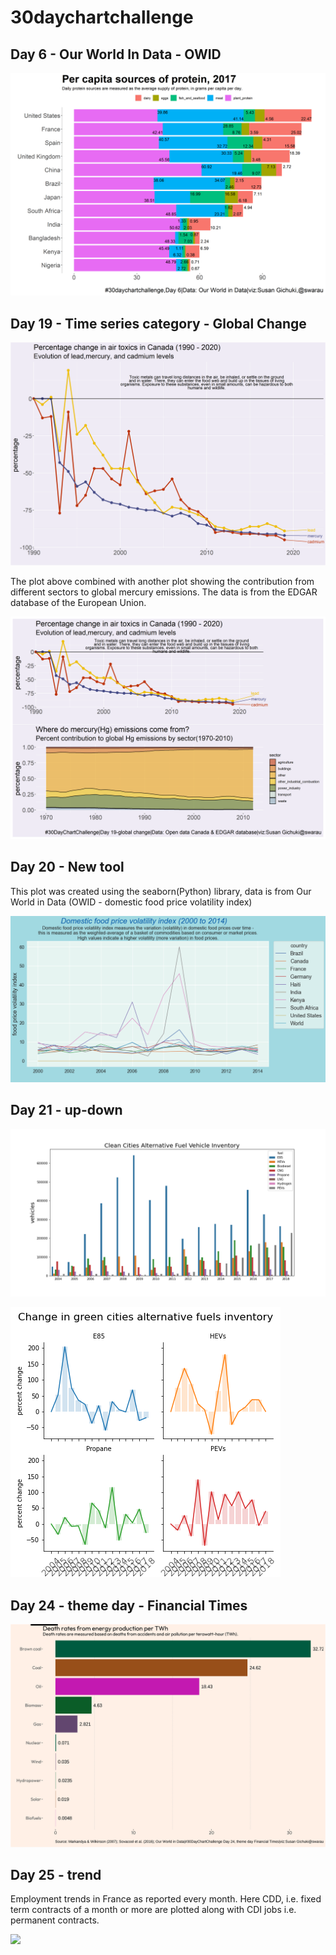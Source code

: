 # 30daychartchallenge

## Day 6 - Our World In Data - OWID 

![](proteinplot.png)

## Day 19 - Time series category - Global Change 

![](canadatoxicsplot.png)

The plot above combined with another plot showing the contribution from different sectors to global mercury emissions.
The data is from the EDGAR database of the European Union. 

![](globaltoxics.png)

## Day 20 - New tool

This plot was created using the seaborn(Python) library, data is from Our World in Data (OWID - domestic food price volatility index)

![](foodpricesplot.png)

## Day 21 - up-down
![](alternativefuelvehicles.png)

![](alternativefuel_percentchange.png)

## Day 24 - theme day - Financial Times 

![](Day24plot.png)

## Day 25 - trend 

Employment trends in France as reported every month. Here CDD, i.e. fixed term contracts of a month or more are plotted along with CDI jobs i.e. permanent contracts.

![](embaucheplot.png)





